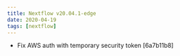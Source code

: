 ```yaml
---
title: Nextflow v20.04.1-edge
date: 2020-04-19
tags: [nextflow]
---
```


- Fix AWS auth with temporary security token [6a7b11b8]

